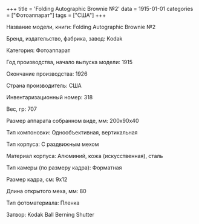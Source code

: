 +++
title = 'Folding Autographic Brownie №2'
data = 1915-01-01
categories = ["Фотоаппарат"]
tags = ["США"]
+++

Название модели, книги: Folding Autographic Brownie №2

Бренд, издательство, фабрика, завод: Kodak

Категория: Фотоаппарат

Год производства, начало выпуска модели: 1915

Окончание производства: 1926

Страна производитель: США

Инвентаризационный номер: 318

Вес, гр: 707

Размер аппарата  собранном виде, мм: 200x90x40

Тип компоновки: Однообъективная, вертикальная

Тип корпуса: С раздвижным мехом

Материал корпуса: Алюминий, кожа (искусственная), сталь

Тип камеры (по размеру кадра): Форматная

Размер кадра, см: 9х12

Длина открытого меха, мм: 80

Тип фотоматериала: Пленка

Затвор: Kodak Ball Berning Shutter


